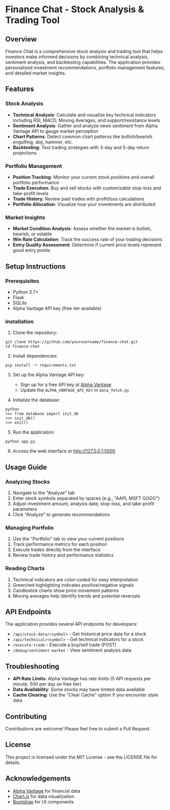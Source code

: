 # Finance Chat - Stock Analysis & Trading Tool

## Overview
Finance Chat is a comprehensive stock analysis and trading tool that helps investors make informed decisions by combining technical analysis, sentiment analysis, and backtesting capabilities. The application provides personalized investment recommendations, portfolio management features, and detailed market insights.

## Features

### Stock Analysis
- **Technical Analysis**: Calculate and visualize key technical indicators including RSI, MACD, Moving Averages, and support/resistance levels
- **Sentiment Analysis**: Gather and analyze news sentiment from Alpha Vantage API to gauge market perception
- **Chart Patterns**: Detect common chart patterns like bullish/bearish engulfing, doji, hammer, etc.
- **Backtesting**: Test trading strategies with 3-day and 5-day return projections

### Portfolio Management
- **Position Tracking**: Monitor your current stock positions and overall portfolio performance
- **Trade Execution**: Buy and sell stocks with customizable stop-loss and take-profit levels
- **Trade History**: Review past trades with profit/loss calculations
- **Portfolio Allocation**: Visualize how your investments are distributed

### Market Insights
- **Market Condition Analysis**: Assess whether the market is bullish, bearish, or volatile
- **Win Rate Calculation**: Track the success rate of your trading decisions
- **Entry Quality Assessment**: Determine if current price levels represent good entry points

## Setup Instructions

### Prerequisites
- Python 3.7+
- Flask
- SQLite
- Alpha Vantage API key (free tier available)

### Installation

1. Clone the repository:
```
git clone https://github.com/yourusername/finance-chat.git
cd finance-chat
```

2. Install dependencies:
```
pip install -r requirements.txt
```

3. Set up the Alpha Vantage API key:
   - Sign up for a free API key at [Alpha Vantage](https://www.alphavantage.co/support/#api-key)
   - Update the `ALPHA_VANTAGE_API_KEY` in `data_fetch.py`

4. Initialize the database:
```
python
>>> from database import init_db
>>> init_db()
>>> exit()
```

5. Run the application:
```
python app.py
```

6. Access the web interface at http://127.0.0.1:5000

## Usage Guide

### Analyzing Stocks
1. Navigate to the "Analyze" tab
2. Enter stock symbols separated by spaces (e.g., "AAPL MSFT GOOG")
3. Adjust investment amount, analysis date, stop-loss, and take-profit parameters
4. Click "Analyze" to generate recommendations

### Managing Portfolio
1. Use the "Portfolio" tab to view your current positions
2. Track performance metrics for each position
3. Execute trades directly from the interface
4. Review trade history and performance statistics

### Reading Charts
1. Technical indicators are color-coded for easy interpretation
2. Green/red highlighting indicates positive/negative signals
3. Candlestick charts show price movement patterns
4. Moving averages help identify trends and potential reversals

## API Endpoints

The application provides several API endpoints for developers:

- `/api/stock-data/<symbol>` - Get historical price data for a stock
- `/api/technical/<symbol>` - Get technical indicators for a stock
- `/execute-trade` - Execute a buy/sell trade (POST)
- `/debug/sentiment-market` - View sentiment analysis data

## Troubleshooting

- **API Rate Limits**: Alpha Vantage has rate limits (5 API requests per minute, 500 per day on free tier)
- **Data Availability**: Some stocks may have limited data available
- **Cache Clearing**: Use the "Clear Cache" option if you encounter stale data

## Contributing

Contributions are welcome! Please feel free to submit a Pull Request.

## License

This project is licensed under the MIT License - see the LICENSE file for details.

## Acknowledgements

- [Alpha Vantage](https://www.alphavantage.co/) for financial data
- [Chart.js](https://www.chartjs.org/) for data visualization
- [Bootstrap](https://getbootstrap.com/) for UI components 